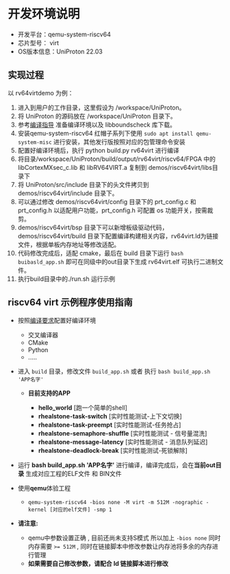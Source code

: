 # 开发环境说明

- 开发平台：qemu-system-riscv64
- 芯片型号： virt
- OS版本信息：UniProton 22.03

## 实现过程

以 rv64virtdemo 为例：

1. 进入到用户的工作目录，这里假设为 /workspace/UniProton。
2. 将 UniProton 的源码放在 /workspace/UniProton 目录下。
3. 参考[编译指导](../UniProton_build.md) 准备编译环境以及 libboundscheck 库下载。
4. 安装qemu-system-riscv64  红帽子系列下使用  `sudo apt install qemu-system-misc` 进行安装，其他发行版按照对应的包管理命令安装
5. 配置好编译环境后，执行 python build.py rv64virt 进行编译
6. 将目录/workspace/UniProton/build/output/rv64virt/riscv64/FPGA 中的libCortexMXsec_c.lib 和 libRV64VIRT.a 复制到 demos/riscv64virt/libs目录下
7. 将 UniProton/src/include 目录下的头文件拷贝到 demos/riscv64virt/include 目录下。
8. 可以通过修改 demos/riscv64virt/config 目录下的 prt_config.c 和 prt_config.h 以适配用户功能，prt_config.h 可配置 os 功能开关，按需裁剪。
9. demos/riscv64virt/bsp 目录下可以新增板级驱动代码，demos/riscv64virt/build 目录下配置编译构建相关内容，rv64virt.ld为链接文件，根据单板内存地址等修改适配。
10. 代码修改完成后，适配 cmake，最后在 build 目录下运行 `bash buibasld_app.sh` 即可在同级中的out目录下生成 rv64virt.elf 可执行二进制文件。
11. 执行build目录中的./run.sh 运行示例

## riscv64 virt 示例程序使用指南

- 按照[编译要求](../../doc/UniProton_build.md)配置好编译环境

  - 交叉编译器
  - CMake
  - Python
  - .....

- 进入 `build` 目录，修改文件 `build_app.sh` 或者 执行 `bash build_app.sh 'APP名字'`

  - **目前支持的APP**

    - **hello_world** [跑一个简单的shell]
    - **rhealstone-task-switch** [实时性能测试-上下文切换]
    - **rhealstone-task-preempt** [实时性能测试-任务抢占]
    - **rhealstone-semaphore-shuffle** [实时性能测试 - 信号量混洗]
    - **rhealstone-message-latency** [实时性能测试 - 消息队列延迟]
    - **rhealstone-deadlock-break** [实时性能测试-死锁解除]

- 运行 **bash build_app.sh 'APP名字'** 进行编译，编译完成后，会在**当前out目录** 生成对应工程的ELF文件 和 BIN文件

- 使用**qemu**体验工程

  - ```shell
    qemu-system-riscv64 -bios none -M virt -m 512M -nographic -kernel [对应的elf文件] -smp 1
    ```

- **请注意:**

  - qemu中参数设置正确 , 目前还尚未支持S模式 所以加上 `-bios none` 同时内存需要 `>= 512M`  , 同时在链接脚本中修改参数让内存池将多余的内存进行管理
  - **如果需要自己修改参数，请配合 ld 链接脚本进行修改** 
